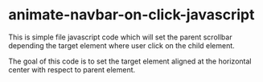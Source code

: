 # animate-navbar-on-click-javascript

This is simple file javascript code which will set the parent scrollbar depending the target element where user click on the child element.

The goal of this code is to set the target element aligned at the horizontal center with respect to parent element.
